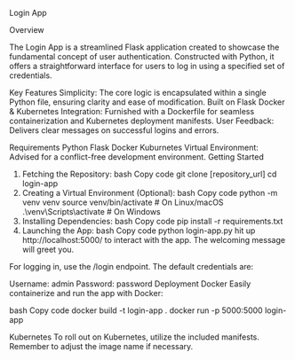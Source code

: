 
Login App

Overview

The Login App is a streamlined Flask application created to showcase the fundamental concept of user authentication. 
Constructed with Python, it offers a straightforward interface for users to log in using a specified set of credentials.



Key Features
Simplicity: The core logic is encapsulated within a single Python file, ensuring clarity and ease of modification.
Built on Flask
Docker & Kubernetes Integration: Furnished with a Dockerfile for seamless containerization and Kubernetes deployment manifests.
User Feedback: Delivers clear messages on successful logins and errors.



Requirements
Python
Flask
Docker
Kuburnetes
Virtual Environment: Advised for a conflict-free development environment.
Getting Started
1. Fetching the Repository:
bash
Copy code
git clone [repository_url]
cd login-app
2. Creating a Virtual Environment (Optional):
bash
Copy code
python -m venv venv
source venv/bin/activate  # On Linux/macOS
.\venv\Scripts\activate   # On Windows
3. Installing Dependencies:
bash
Copy code
pip install -r requirements.txt
4. Launching the App:
bash
Copy code
python login-app.py
hit up http://localhost:5000/ to interact with the app. The welcoming message will greet you.

For logging in, use the /login endpoint. The default credentials are:

Username: admin
Password: password
Deployment
Docker
Easily containerize and run the app with Docker:

bash
Copy code
docker build -t login-app .
docker run -p 5000:5000 login-app


Kubernetes
To roll out on Kubernetes, utilize the included manifests. Remember to adjust the image name if necessary.

